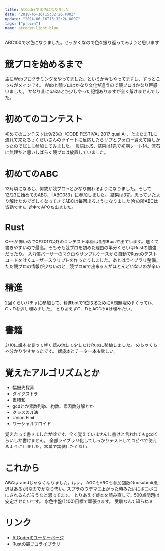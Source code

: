 ```yaml
---
title: AtCoderで水色になりました
date: "2018-06-16T15:32:26.000Z"
update: "2018-06-16T15:32:26.000Z"
tags: ["procon"]
name: atcoder-light-blue
---
```


ABC100で水色になりました。せっかくなので色々振り返ってみようと思います

# 競プロを始めるまで
主にWebプログラミングをやってました。というか今もやってますし、ずっとこっちがメインです。
Webと競プロはかなり文化が違うので競プロはかなり戸惑いました。
かなり昔にpaizaとか少しやった記憶ありますが全く解けませんでした。

# 初めてのコンテスト
初めてのコンテストは9/23の「CODE FESTIVAL 2017 qual A」、たまたまTLに流れて来たちょくだいさんのツイートに反応したらリプとフォロー貰えて嬉しかったので試しに参加してみました。
言語はJS、結果は1完で初期レート14。流石に無理だと思いしばらく競プロは放置していました。

# 初めてのABC
12月頃になると、何故か競プロerとかなり関わるようになりました。そして12/23に始めてのABC、「ABC083」に参加しました。
結果は3完。思っていたより解けたので楽しくなってきてABCは毎回出るようになりました(今の所ABCは皆勤です)。途中でAPCも出ました。

# Rust
C++が怖いのでCF2017以外のコンテスト本番は全部Rustで出ています。速くて書きやすいので最高。そもそも競プロを初めた理由の半分くらいはRustの勉強だったり。
入力値パーサーのマクロやサンプルケースから自動でRustのテストコードを吐くユーザースクリプトを作ったりしました。あとはライブラリ整備。
ただ競プロの情報が少ないのと、競プロerで出来る人がほとんどいないのが辛い

# 精進
2回くらいバチャに参加して、精進botで1位取るためにA問題埋めまくって()、C・Dを少し埋めました。
とりあえずC、DとAGCのAは埋めたい。

# 書籍
2/10に蟻本を買って軽く読み流して少しだけRustに移植しました。
めちゃくちゃ分かりやすかったです。
螺旋本とチーター本も欲しい。

# 覚えたアルゴリズムとか
* 幅優先探索
* ダイクストラ
* 累積和
* gcdとか素数列挙、約数、素因数分解とか
* クラスカル法
* Union Find
* ワーシャルフロイド

覚えたって書きましたが嘘です。全く覚えていませんし書けと言われてもgcdくらいしか書けません。
全部ライブラリ化してしっかりテストしてコピペで使えるようにしました。本番で実装したくない…

# これから
ABCはratedじゃなくなりました。はい。
AGCもARCも参加回数0(nosubmit撤退はあるが)なのでかなり怖い。スプラのウデマエ上がった時みたいにボコボコにされるんだろうなと思ってます。
とりあえず蟻本を読み直して、500点問題は安定させたいです。
水色中盤(1400)目標で頑張ります。
受験なんて知らねぇ

# リンク
* [AtCoderのユーザーページ](https://beta.atcoder.jp/users/kgtkr)
* [Rustの競プロライブラリ](https://github.com/kgtkr/procon-lib-rs)